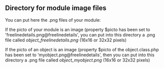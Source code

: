 
Directory for module image files
--------------------------------

You can put here the .png files of your module:


If the picto of your module is an image (property $picto has been set to 'freelinedetails.png@freelinedetails', you can put into this
directory a .png file called *object_freelinedetails.png* (16x16 or 32x32 pixels)


If the picto of an object is an image (property $picto of the object.class.php has been set to 'myobject.png@freelinedetails', then you can put into this
directory a .png file called *object_myobject.png* (16x16 or 32x32 pixels)

